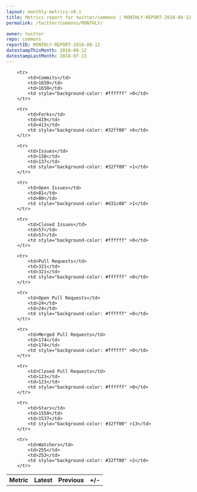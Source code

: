 ```yaml
---
layout: monthly-metrics-v0.1
title: Metrics report for twitter/commons | MONTHLY-REPORT-2018-08-12 | 2018-08-12
permalink: /twitter/commons/MONTHLY/

owner: twitter
repo: commons
reportID: MONTHLY-REPORT-2018-08-12
datestampThisMonth: 2018-08-12
datestampLastMonth: 2018-07-13
---
```



<table style="width: 100%;">
    <tr>
        <th>Metric</th>
        <th>Latest</th>
        <th>Previous</th>
        <th>+/-</th>
    </tr>

        <tr>
            <td>Commits</td>
            <td>1650</td>
            <td>1650</td>
            <td style="background-color: #ffffff" >0</td>
        </tr>
        
        <tr>
            <td>Forks</td>
            <td>419</td>
            <td>413</td>
            <td style="background-color: #32ff00" >6</td>
        </tr>
        
        <tr>
            <td>Issues</td>
            <td>138</td>
            <td>137</td>
            <td style="background-color: #32ff00" >1</td>
        </tr>
        
        <tr>
            <td>Open Issues</td>
            <td>81</td>
            <td>80</td>
            <td style="background-color: #d31c08" >1</td>
        </tr>
        
        <tr>
            <td>Closed Issues</td>
            <td>57</td>
            <td>57</td>
            <td style="background-color: #ffffff" >0</td>
        </tr>
        
        <tr>
            <td>Pull Requests</td>
            <td>321</td>
            <td>321</td>
            <td style="background-color: #ffffff" >0</td>
        </tr>
        
        <tr>
            <td>Open Pull Requests</td>
            <td>24</td>
            <td>24</td>
            <td style="background-color: #ffffff" >0</td>
        </tr>
        
        <tr>
            <td>Merged Pull Requests</td>
            <td>174</td>
            <td>174</td>
            <td style="background-color: #ffffff" >0</td>
        </tr>
        
        <tr>
            <td>Closed Pull Requests</td>
            <td>123</td>
            <td>123</td>
            <td style="background-color: #ffffff" >0</td>
        </tr>
        
        <tr>
            <td>Stars</td>
            <td>1550</td>
            <td>1537</td>
            <td style="background-color: #32ff00" >13</td>
        </tr>
        
        <tr>
            <td>Watchers</td>
            <td>255</td>
            <td>253</td>
            <td style="background-color: #32ff00" >2</td>
        </tr>
        
</table>
